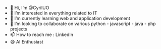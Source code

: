 - 👋 Hi, I’m @CyrilUO
- 👀 I’m interested in everything related to IT
- 🌱 I’m currently learning web and application development 
- 💞️ I’m looking to collaborate on various python - javascript - java - php projects
- 📫 How to reach me : LinkedIn 
- 😄 AI Enthusiast 


<!---
CyrilUO/CyrilUO is a ✨ special ✨ repository because its `README.md` (this file) appears on your GitHub profile.
You can click the Preview link to take a look at your changes.
--->
